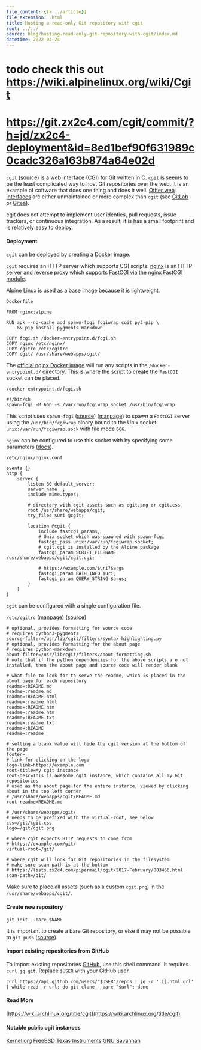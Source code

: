 ```yaml
---
file_content: {{> ../article}}
file_extension: .html
title: Hosting a read-only Git repository with cgit
root: ../../
source: blog/hosting-read-only-git-repository-with-cgit/index.md
datetime: 2022-04-24
---
```


# todo check this out https://wiki.alpinelinux.org/wiki/Cgit
# https://git.zx2c4.com/cgit/commit/?h=jd/zx2c4-deployment&id=8ed1bef90f631989c0cadc326a163b874a64e02d

`cgit` ([source](https://git.zx2c4.com/cgit/)) is a web interface ([CGI](https://en.wikipedia.org/wiki/Common_Gateway_Interface)) for [Git](https://git-scm.com/) written in C. `cgit` is seems to be the least complicated way to host Git repositories over the web. It is an example of software that does one thing and does it well. [Other web interfaces](https://git.wiki.kernel.org/index.php/Interfaces,_frontends,_and_tools#Web_Interfaces) are either unmaintained or more complex than `cgit` (see [GitLab](https://about.gitlab.com/) or [Gitea](https://gitea.com/)). 

cgit does not attempt to implement user identies, pull requests, issue trackers, or continuous integration. As a result, it is has a small footprint and is relatively easy to deploy.

#### Deployment

`cgit` can be deployed by creating a [Docker](https://docs.docker.com/get-started/overview/) image.

`cgit` requires an HTTP server which supports CGI scripts. [nginx](https://nginx.org/en/) is an HTTP server and reverse proxy which supports [FastCGI](https://en.wikipedia.org/wiki/FastCGI) via the [nginx FastCGI module](https://nginx.org/en/docs/http/ngx_http_fastcgi_module.html).

[Alpine Linux](https://www.alpinelinux.org/) is used as a base image because it is lightweight.

`Dockerfile`
```
FROM nginx:alpine

RUN apk --no-cache add spawn-fcgi fcgiwrap cgit py3-pip \
    && pip install pygments markdown

COPY fcgi.sh /docker-entrypoint.d/fcgi.sh
COPY nginx /etc/nginx/
COPY cgitrc /etc/cgitrc
COPY cgit/ /usr/share/webapps/cgit/
```

The [official nginx Docker image](https://hub.docker.com/_/nginx/) will run any scripts in the `/docker-entrypoint.d/` directory. This is where the script to create the `FastCGI` socket can be placed. 

`/docker-entrypoint.d/fcgi.sh`
```
#!/bin/sh
spawn-fcgi -M 666 -s /var/run/fcgiwrap.socket /usr/bin/fcgiwrap
```

This script uses `spawn-fcgi` ([source](https://redmine.lighttpd.net/projects/spawn-fcgi/wiki)) ([manpage](https://linux.die.net/man/1/spawn-fcgi)) to spawn a `FastCGI` server using the `/usr/bin/fcgiwrap` binary bound to the Unix socket `unix:/var/run/fcgiwrap.sock` with file mode `666`.

`nginx` can be configured to use this socket with by specifying some parameters ([docs](https://www.nginx.com/resources/wiki/start/topics/examples/fastcgiexample/)).

`/etc/nginx/nginx.conf`
```
events {}
http {
    server {
        listen 80 default_server;
        server_name _;
        include mime.types;

        # directory with cgit assets such as cgit.png or cgit.css
        root /usr/share/webapps/cgit;
        try_files $uri @cgit;

        location @cgit {
            include fastcgi_params;
            # Unix socket which was spawned with spawn-fcgi
            fastcgi_pass unix:/var/run/fcgiwrap.socket;
            # cgit.cgi is installed by the Alpine package
            fastcgi_param SCRIPT_FILENAME /usr/share/webapps/cgit/cgit.cgi;
            
            # https://example.com/$uri?$args
            fastcgi_param PATH_INFO $uri;
            fastcgi_param QUERY_STRING $args;
        }
    }
}
```

`cgit` can be configured with a single configuration file.

`/etc/cgitrc` ([manpage](https://linux.die.net/man/5/cgitrc)) ([source](https://git.zx2c4.com/cgit/tree/cgitrc.5.txt))
```
# optional, provides formatting for source code
# requires python3-pygments
source-filter=/usr/lib/cgit/filters/syntax-highlighting.py
# optional, provides formatting for the about page
# requires python-markdown
about-filter=/usr/lib/cgit/filters/about-formatting.sh
# note that if the python dependencies for the above scripts are not installed, then the about page and source code will render blank

# what file to look for to serve the readme, which is placed in the about page for each repository
readme=:README.md
readme=:readme.md
readme=:README.html
readme=:readme.html
readme=:README.htm
readme=:readme.htm
readme=:README.txt
readme=:readme.txt
readme=:README
readme=:readme

# setting a blank value will hide the cgit version at the bottom of the page
footer=
# link for clicking on the logo
logo-link=https://example.com
root-title=My cgit instance
root-desc=This is awesome cgit instance, which contains all my Git repositories
# used as the about page for the entire instance, viewed by clicking about in the top left corner
# /usr/share/webapps/cgit/README.md
root-readme=README.md

# /usr/share/webapps/cgit/
# needs to be prefixed with the virtual-root, see below
css=/git/cgit.css
logo=/git/cgit.png

# where cgit expects HTTP requests to come from
# https://example.com/git/
virtual-root=/git/

# where cgit will look for Git repositories in the filesystem
# make sure scan-path is at the bottom
# https://lists.zx2c4.com/pipermail/cgit/2017-February/003466.html
scan-path=/git/
```

Make sure to place all assets (such as a custom `cgit.png`) in the `/usr/share/webapps/cgit/`.

#### Create new repository
`git init --bare $NAME`

It is important to create a bare Git repository, or else it may not be possible to `git push` ([source](https://stackoverflow.com/questions/5540883/whats-the-practical-difference-between-a-bare-and-non-bare-repository)).

#### Import existing repositories from GitHub
To import existing repositories [GitHub](https://github.com/), use this shell command. It requires `curl jq git`. Replace `$USER` with your GitHub user.


`curl https://api.github.com/users/"$USER"/repos | jq -r '.[].html_url' | while read -r url; do git clone --bare "$url"; done`

#### Read More
[https://wiki.archlinux.org/title/cgit](https://wiki.archlinux.org/title/cgit)

#### Notable public cgit instances
[Kernel.org](https://git.kernel.org/pub/scm/)
[FreeBSD](https://cgit.freebsd.org/)
[Texas Instruments](https://git.ti.com/cgit)
[GNU Savannah](https://git.savannah.gnu.org/cgit/)

